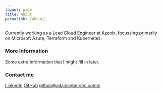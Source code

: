 ```yaml
---
layout: page
title: About
permalink: /about/
---
```


Currently working as a Lead Cloud Engineer at Azenix, focussing primarily on Microsoft Azure, Terraform and Kubernetes.

### More Information

Some extra information that I might fill in later.

### Contact me
[LinkedIn](https://www.linkedin.com/in/adamcybersec/)
[GitHub](https://github.com/adamcybersec/)
[github@adamcybersec.comm](mailto:github@adamcybersec.com)